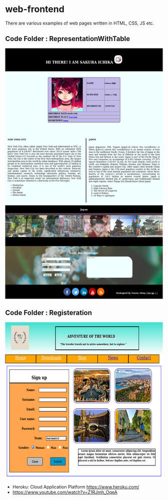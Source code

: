 # web-frontend
There are various examples of web pages written in HTML, CSS, JS etc.

## Code Folder : RepresentationWithTable

<img src="WebSitesImages/RepresentationWithTable.png" alt="RepresentationWithTable"	width="700" height="800" /> <br/>


## Code Folder : Registeration
<img src="WebSitesImages/registeration.png" alt="registeration"	width="700" height="500" /> 


- Heroku: Cloud Application Platform https://www.heroku.com/ 
- https://www.youtube.com/watch?v=Z1RJmh_OqeA
